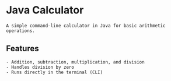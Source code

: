 # Java Calculator
    A simple command-line calculator in Java for basic arithmetic operations.

## Features
    - Addition, subtraction, multiplication, and division
    - Handles division by zero
    - Runs directly in the terminal (CLI)